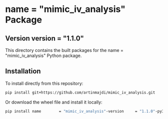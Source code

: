 # name        = "mimic_iv_analysis" Package

## Version version     = "1.1.0"

This directory contains the built packages for the name        = "mimic_iv_analysis" Python package.

## Installation

To install directly from this repository:

```bash
pip install git+https://github.com/artinmajdi/mimic_iv_analysis.git
```

Or download the wheel file and install it locally:

```bash
pip install name        = "mimic_iv_analysis"-version     = "1.1.0"-py3-none-any.whl
```
